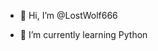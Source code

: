- 👋 Hi, I’m @LostWolf666

- 🌱 I’m currently learning Python


<!---
LostWolf666/LostWolf666 is a ✨ special ✨ repository because its `README.md` (this file) appears on your GitHub profile.
You can click the Preview link to take a look at your changes.
--->
